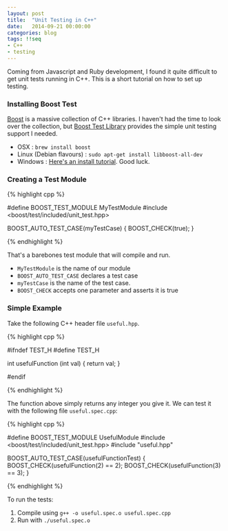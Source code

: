 ```yaml
---
layout: post
title:  "Unit Testing in C++"
date:   2014-09-21 00:00:00
categories: blog
tags: !!seq
- C++
- testing
---
```


Coming from Javascript and Ruby development, I found it quite difficult to get unit tests running in C++.  This is a short tutorial on how to set up testing.


### Installing Boost Test

[Boost](http://www.boost.org) is a massive collection of C++ libraries.  I haven't had the time to look over the collection, but [Boost Test Library](http://www.boost.org/doc/libs/1_56_0/libs/test/doc/html/index.html) provides the simple unit testing support I needed.

- OSX : `brew install boost`
- Linux (Debian flavours) : `sudo apt-get install libboost-all-dev`
- Windows : [Here's an install tutorial](http://www.boost.org/doc/libs/1_55_0/more/getting_started/windows.html).  Good luck.

### Creating a Test Module

{% highlight cpp %}

#define BOOST_TEST_MODULE MyTestModule
#include <boost/test/included/unit_test.hpp>

BOOST_AUTO_TEST_CASE(myTestCase) {
  BOOST_CHECK(true);
}

{% endhighlight %}

That's a barebones test module that will compile and run.  

- `MyTestModule` is the name of our module
- `BOOST_AUTO_TEST_CASE` declares a test case
- `myTestCase` is the name of the test case.
- `BOOST_CHECK` accepts one parameter and asserts it is true

### Simple Example

Take the following C++ header file `useful.hpp`.

{% highlight cpp %}

#ifndef TEST_H
#define TEST_H

int usefulFunction (int val) {
  return val;
}

#endif

{% endhighlight %}

The function above simply returns any integer you give it.  We can test it with the following file `useful.spec.cpp`:

{% highlight cpp %}

#define BOOST_TEST_MODULE UsefulModule
#include <boost/test/included/unit_test.hpp>
#include "useful.hpp"

BOOST_AUTO_TEST_CASE(usefulFunctionTest) {
  BOOST_CHECK(usefulFunction(2) == 2);
  BOOST_CHECK(usefulFunction(3) == 3);
}

{% endhighlight %}

To run the tests:

1. Compile using `g++ -o useful.spec.o useful.spec.cpp`
2. Run with `./useful.spec.o`